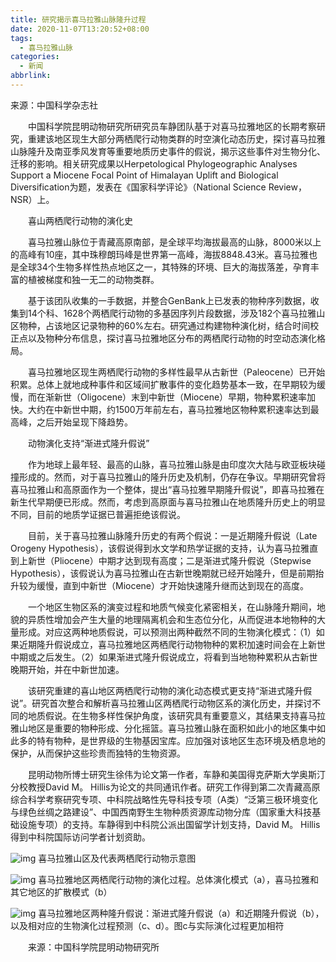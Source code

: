 ```yaml
---
title: 研究揭示喜马拉雅山脉隆升过程
date: 2020-11-07T13:20:52+08:00
tags:
  - 喜马拉雅山脉
categories:
  - 新闻
abbrlink:
---
```


来源：中国科学杂志社

　　中国科学院昆明动物研究所研究员车静团队基于对喜马拉雅地区的长期考察研究，重建该地区现生大部分两栖爬行动物类群的时空演化动态历史，探讨喜马拉雅山脉隆升及南亚季风发育等重要地质历史事件的假说，揭示这些事件对生物分化、迁移的影响。相关研究成果以Herpetological Phylogeographic Analyses Support a Miocene Focal Point of Himalayan Uplift and Biological Diversification为题，发表在《国家科学评论》（National Science Review，NSR）上。

　　喜山两栖爬行动物的演化史

　　喜马拉雅山脉位于青藏高原南部，是全球平均海拔最高的山脉，8000米以上的高峰有10座，其中珠穆朗玛峰是世界第一高峰，海拔8848.43米。喜马拉雅也是全球34个生物多样性热点地区之一，其特殊的环境、巨大的海拔落差，孕育丰富的植被梯度和独一无二的动物类群。

　　基于该团队收集的一手数据，并整合GenBank上已发表的物种序列数据，收集到14个科、1628个两栖爬行动物的多基因序列片段数据，涉及182个喜马拉雅山区物种，占该地区记录物种的60%左右。研究通过构建物种演化树，结合时间校正点以及物种分布信息，探讨喜马拉雅地区分布的两栖爬行动物的时空动态演化格局。

　　喜马拉雅地区现生两栖爬行动物的多样性最早从古新世（Paleocene）已开始积累。总体上就地成种事件和区域间扩散事件的变化趋势基本一致，在早期较为缓慢，而在渐新世（Oligocene）末到中新世（Miocene）早期，物种累积速率加快。大约在中新世中期，约1500万年前左右，喜马拉雅地区物种累积速率达到最高峰，之后开始呈现下降趋势。

　　动物演化支持“渐进式隆升假说”

　　作为地球上最年轻、最高的山脉，喜马拉雅山脉是由印度次大陆与欧亚板块碰撞形成的。然而，对于喜马拉雅山的隆升历史及机制，仍存在争议。早期研究曾将喜马拉雅山和高原面作为一个整体，提出“喜马拉雅早期隆升假说”，即喜马拉雅在新生代早期便已形成。然而，考虑到高原面与喜马拉雅山在地质隆升历史上的明显不同，目前的地质学证据已普遍拒绝该假说。

　　目前，关于喜马拉雅山脉隆升历史的有两个假说：一是近期隆升假说（Late Orogeny Hypothesis），该假说得到水文学和热学证据的支持，认为喜马拉雅直到上新世（Pliocene）中期才达到现有高度；二是渐进式隆升假说（Stepwise Hypothesis），该假说认为喜马拉雅山在古新世晚期就已经开始隆升，但是前期抬升较为缓慢，直到中新世（Miocene）才开始快速隆升继而达到现在的高度。

　　一个地区生物区系的演变过程和地质气候变化紧密相关，在山脉隆升期间，地貌的异质性增加会产生大量的地理隔离机会和生态位分化，从而促进本地物种的大量形成。对应这两种地质假说，可以预测出两种截然不同的生物演化模式：（1）如果近期隆升假说成立，喜马拉雅地区两栖爬行动物物种的累积加速时间会在上新世中期或之后发生。（2）如果渐进式隆升假说成立，将看到当地物种累积从古新世晚期开始，并在中新世加速。

　　该研究重建的喜山地区两栖爬行动物的演化动态模式更支持“渐进式隆升假说”。研究首次整合和解析喜马拉雅山区两栖爬行动物区系的演化历史，并探讨不同的地质假说。在生物多样性保护角度，该研究具有重要意义，其结果支持喜马拉雅山地区是重要的物种形成、分化摇篮。喜马拉雅山脉在面积如此小的地区集中如此多的特有物种，是世界级的生物基因宝库。应加强对该地区生态环境及栖息地的保护，从而保护这些珍贵而独特的生物资源。

　　昆明动物所博士研究生徐伟为论文第一作者，车静和美国得克萨斯大学奥斯汀分校教授David M。 Hillis为论文的共同通讯作者。研究工作得到第二次青藏高原综合科学考察研究专项、中科院战略性先导科技专项（A类）“泛第三极环境变化与绿色丝绸之路建设”、中国西南野生生物种质资源库动物分库（国家重大科技基础设施专项）的支持。车静得到中科院公派出国留学计划支持，David M。 Hillis得到中科院国际访问学者计划资助。

![img](https://cdn.jsdelivr.net/gh/yakeing/Documentation@main/Hexo/images/875a-kcieywa1917254.jpg)
喜马拉雅山区及代表两栖爬行动物示意图

![img](https://cdn.jsdelivr.net/gh/yakeing/Documentation@main/Hexo/images/8021-kcieywa1917362.jpg)
喜马拉雅地区两栖爬行动物的演化过程。总体演化模式（a），喜马拉雅和其它地区的扩散模式（b）

![img](https://cdn.jsdelivr.net/gh/yakeing/Documentation@main/Hexo/images/ad85-kcieywa1917424.jpg)
喜马拉雅地区两种隆升假说：渐进式隆升假说（a）和近期隆升假说（b），以及相对应的生物演化过程预测（c、d）。图c与实际演化过程更加相符

　　来源：中国科学院昆明动物研究所